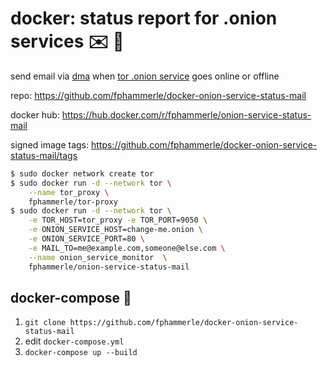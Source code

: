 # docker: status report for .onion services ✉️ 🐳

send email via [dma](https://github.com/corecode/dma) 
when [tor .onion service](https://2019.www.torproject.org/docs/onion-services.html.en)
goes online or offline

repo: https://github.com/fphammerle/docker-onion-service-status-mail

docker hub: https://hub.docker.com/r/fphammerle/onion-service-status-mail

signed image tags: https://github.com/fphammerle/docker-onion-service-status-mail/tags

```sh
$ sudo docker network create tor
$ sudo docker run -d --network tor \
    --name tor_proxy \
    fphammerle/tor-proxy
$ sudo docker run -d --network tor \
    -e TOR_HOST=tor_proxy -e TOR_PORT=9050 \
    -e ONION_SERVICE_HOST=change-me.onion \
    -e ONION_SERVICE_PORT=80 \
    -e MAIL_TO=me@example.com,someone@else.com \
    --name onion_service_monitor  \
    fphammerle/onion-service-status-mail
```

## docker-compose 🐙

1. `git clone https://github.com/fphammerle/docker-onion-service-status-mail`
2. edit `docker-compose.yml`
3. `docker-compose up --build`
